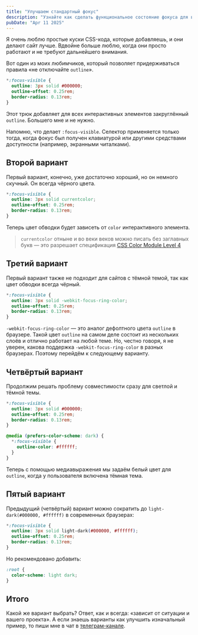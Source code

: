 ```yaml
---
title: "Улучшаем стандартный фокус"
description: "Узнайте как сделать функциональное состояние фокуса для всех элементов."
pubDate: "Apr 11 2025"
---
```


Я очень люблю простые куски CSS-кода, которые добавляешь, и они делают сайт лучше. Вдвойне больше люблю, когда они просто работают и не требуют дальнейшего внимания.

Вот один из моих любимчиков, который позволяет придерживаться правила «не отключайте `outline`».

```css
*:focus-visible {
  outline: 3px solid #000000;
  outline-offset: 0.25rem;
  border-radius: 0.13rem;
}
```

Этот трюк добавляет для всех интерактивных элементов закруглённый `outline`. Большего мне и не нужно.

Напомню, что делает `:focus-visible`. Селектор применяется только тогда, когда фокус был получен клавиатурой или другими средствами доступности (например, экранными читалками).

## Второй вариант
Первый вариант, конечно, уже достаточно хороший, но он немного скучный. Он всегда чёрного цвета.

```css
*:focus-visible {
  outline: 3px solid currentcolor;
  outline-offset: 0.25rem;
  border-radius: 0.13rem;
}
```

Теперь цвет обводки будет зависеть от `color` интерактивного элемента.

> `currentcolor` отныне и во веки веков можно писать без заглавных букв — это разрешает спецификация [CSS Color Module Level 4](https://www.w3.org/TR/css-color-4/#currentcolor-color)

## Третий вариант
Первый вариант также не подходит для сайтов с тёмной темой, так как цвет обводки всегда чёрный.

```css
*:focus-visible {
  outline: 3px solid -webkit-focus-ring-color;
  outline-offset: 0.25rem;
  border-radius: 0.13rem;
}
```

`-webkit-focus-ring-color` — это аналог дефолтного цвета `outline` в браузере. Такой цвет `outline` на самом деле состоит из нескольких слоёв и отлично работает на любой теме. Но, честно говоря, я не уверен, какова поддержка `-webkit-focus-ring-color` в разных браузерах. Поэтому перейдём к следующему варианту.

## Четвёртый вариант
Продолжим решать проблему совместимости сразу для светлой и тёмной темы.

```css
*:focus-visible {
  outline: 3px solid #000000;
  outline-offset: 0.25rem;
  border-radius: 0.13rem;
}

@media (prefers-color-scheme: dark) {
  *:focus-visible {
    outline-color: #ffffff;
  }
}
```

Теперь с помощью медиавыражения мы задаём белый цвет для `outline`, когда у пользователя включена тёмная тема.

## Пятый вариант

Предыдущий (четвёртый) вариант можно сократить до `light-dark(#000000, #ffffff)` в современных браузерах:

```css
*:focus-visible {
  outline: 3px solid light-dark(#000000, #ffffff);
  outline-offset: 0.25rem;
  border-radius: 0.13rem;
}
```

Но рекомендовано добавить:

```css
:root {
  color-scheme: light dark;
}
```

## Итого
Какой же вариант выбрать? Ответ, как и всегда: «зависит от ситуации и вашего проекта».
А если знаешь варианты как улучшить изначальный пример, то пиши мне в чат в [телеграм-канале](https://t.me/greatAttractorCode).
